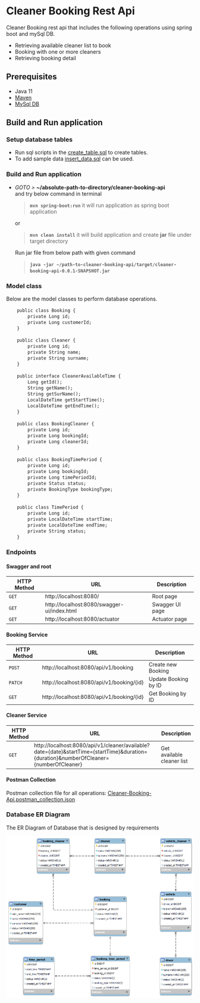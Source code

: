 # Cleaner Booking Rest Api

Cleaner Booking rest api that includes the following operations using spring boot and mySql DB.
- Retrieving available cleaner list to book
- Booking with one or more cleaners 
- Retrieving booking detail


## Prerequisites
- Java 11
- [Maven](https://maven.apache.org/guides/index.html)
- [MySql DB](https://www.mysql.com/downloads/)


##  Build and Run application

### Setup database tables
- Run sql scripts in the [create_table.sql](src/main/resources/sql/create_table.sql) to create tables.
- To add sample data [insert_data.sql](src/main/resources/sql/insert_data.sql) can be used.

###  Build and Run application
-   _GOTO >_ **~/absolute-path-to-directory/cleaner-booking-api**  
and try below command in terminal
    > **```mvn spring-boot:run```** it will run application as spring boot application

    or
    > **```mvn clean install```** it will build application and create **jar** file under target directory

    Run jar file from below path with given command
    > **```java -jar ~/path-to-cleaner-booking-api/target/cleaner-booking-api-0.0.1-SNAPSHOT.jar```**

### Model class
   Below are the model classes to perform database operations.  
 
```
    public class Booking {
        private Long id;
        private Long customerId;
    }
    
    public class Cleaner {
        private Long id;
        private String name;
        private String surname;
    }
    
    public interface CleanerAvailableTime {
        Long getId();
        String getName();   
        String getSurName();   
        LocalDateTime getStartTime();  
        LocalDateTime getEndTime();
    }

    public class BookingCleaner {
        private Long id;
        private Long bookingId;  
        private Long cleanerId;  
    }
    
    public class BookingTimePeriod {
        private Long id;
        private Long bookingId;
        private Long timePeriodId;
        private Status status;
        private BookingType bookingType;
    }
    
    public class TimePeriod {
        private Long id;
        private LocalDateTime startTime;
        private LocalDateTime endTime;
        private String status;
    }
   ```

### Endpoints

#### Swagger and root

|HTTP Method|URL|Description|
|---|---|---|
|`GET`|http://localhost:8080/ | Root page |
|`GET`|http://localhost:8080/swagger-ui/index.html | Swagger UI page |
|`GET`|http://localhost:8080/actuator | Actuator page |

#### Booking Service

|HTTP Method|URL|Description|
|---|---|---|
|`POST`|http://localhost:8080/api/v1/booking | Create new Booking |
|`PATCH`|http://localhost:8080/api/v1/booking/{id} | Update Booking by ID |
|`GET`|http://localhost:8080/api/v1/booking/{id} | Get Booking by ID |

#### Cleaner Service

|HTTP Method|URL|Description|
|---|---|---|
|`GET`|http://localhost:8080/api/v1/cleaner/available?date={date}&startTime={startTime}&duration={duration}&numberOfCleaner={numberOfCleaner} | Get available cleaner list |

#### Postman Collection
Postman collection file for all operations: [Cleaner-Booking-Api.postman_collection.json](src/main/resources/postman/Cleaner-Booking-Api.postman_collection.json)

### Database ER Diagram

The ER Diagram of Database that is designed by requirements 

![](src/main/resources/images/db_table_diagram.png)
